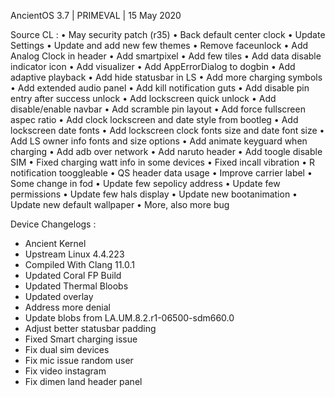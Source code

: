 AncientOS 3.7 | PRIMEVAL | 15 May 2020

Source CL :
• May security patch (r35)
• Back default center clock
• Update Settings
• Update and add new few themes
• Remove faceunlock
• Add Analog Clock in header
• Add smartpixel
• Add few tiles
• Add data disable indicator icon
• Add visualizer
• Add AppErrorDialog to dogbin
• Add adaptive playback
• Add hide statusbar in LS
• Add more charging symbols
• Add extended audio panel
• Add kill notification guts
• Add disable pin entry after success unlock
• Add lockscreen quick unlock
• Add disable/enable navbar
• Add scramble pin layout
• Add force fullscreen aspec ratio
• Add clock lockscreen and date style from bootleg
• Add lockscreen date fonts
• Add lockscreen clock fonts size and date font size
• Add LS owner info fonts and size options
• Add animate keyguard when charging
• Add adb over network
• Add naruto header
• Add toogle disable SIM
• Fixed charging watt info in some devices
• Fixed incall vibration
• R notification tooggleable
• QS header data usage
• Improve carrier label
• Some change in fod
• Update few sepolicy address
• Update few permissions
• Update few hals display
• Update new bootanimation
• Update new default wallpaper
• More, also more bug

Device Changelogs :
 - Ancient Kernel
 - Upstream Linux 4.4.223
 - Compiled With Clang 11.0.1
 - Updated Coral FP Build
 - Updated Thermal Bloobs
 - Updated overlay
 - Address more denial
 - Update blobs from LA.UM.8.2.r1-06500-sdm660.0
 - Adjust better statusbar padding
 - Fixed Smart charging issue
 - Fix dual sim devices
 - Fix mic issue random user
 - Fix video instagram
 - Fix dimen land header panel
